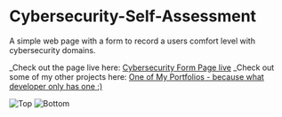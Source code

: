 # Cybersecurity-Self-Assessment
A simple web page with a form to record a users comfort level with cybersecurity domains.

_Check out the page live here: [Cybersecurity Form Page live](https://lsikes0707.github.io/laceygruwell.github.io/CybersecurityAssessment.html)
_Check out some of my other projects here: [One of My Portfolios - because what developer only has one ;) ](https://lsikes0707.github.io/laceygruwell.github.io/)

![Top](https://github.com/user-attachments/assets/e5d8cad4-7f05-4bae-ac31-6a352b5125fa)
![Bottom](https://github.com/user-attachments/assets/7b238bf0-1ad1-4f21-beb4-ad46876f6a44)
